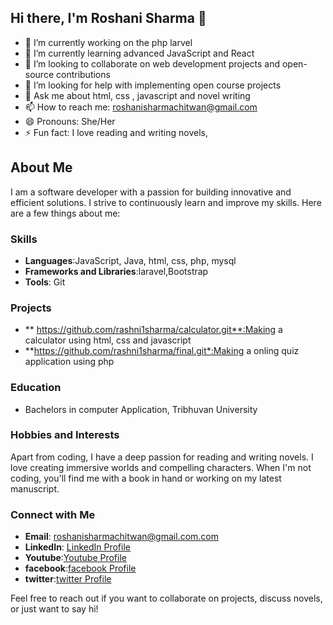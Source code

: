 ## Hi there, I'm Roshani Sharma 👋

<!--
**rashni1sharma/rashni1sharma** is a ✨ _special_ ✨ repository because its `README.md` (this file) appears on your GitHub profile.

Here are some ideas to get you started:
-->

- 🔭 I’m currently working on the php larvel
- 🌱 I’m currently learning advanced JavaScript and React
- 👯 I’m looking to collaborate on web development projects and open-source contributions
- 🤔 I’m looking for help with implementing open course projects
- 💬 Ask me about html, css , javascript and  novel writing
- 📫 How to reach me: roshanisharmachitwan@gmail.com
- 😄 Pronouns: She/Her
- ⚡ Fun fact: I love reading and writing novels, 

## About Me

I am a software developer with a passion for building innovative and efficient solutions. I strive to continuously learn and improve my skills. Here are a few things about me:

### Skills

- **Languages**:JavaScript, Java, html, css, php, mysql
- **Frameworks and Libraries**:laravel,Bootstrap
- **Tools**: Git

### Projects

- ** https://github.com/rashni1sharma/calculator.git**:Making a calculator using html, css and javascript
- **https://github.com/rashni1sharma/final.git*:Making a onling quiz application using php 

### Education

- Bachelors in computer Application, Tribhuvan University 


### Hobbies and Interests

Apart from coding, I have a deep passion for reading and writing novels. I love creating immersive worlds and compelling characters. When I'm not coding, you'll find me with a book in hand or working on my latest manuscript.

### Connect with Me

- **Email**: roshanisharmachitwan@gmail.com.com
- **LinkedIn**: [LinkedIn Profile](https://www.linkedin.com/in/roshani-sharma-634217282?utm_source=share&utm_campaign=share_via&utm_content=profile&utm_medium=android_app)
- **Youtube**:[Youtube Profile](https://youtube.com/@roshanisharma4478?si=PnCMtfd6HahPCyzohttps://youtube.com/@roshanisharma4478?si=PnCMtfd6HahPCyzo)
- **facebook**:[facebook Profile](https://www.facebook.com/rashanisharma03?mibextid=ZbWKwL)
- **twitter**:[twitter Profile](https://x.com/Roshani31913810?t=FhrgmLvb_eBiFxoeXskmbg&s=09)


Feel free to reach out if you want to collaborate on projects, discuss novels, or just want to say hi!
